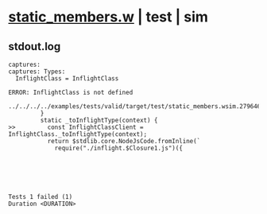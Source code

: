 # [static_members.w](../../../../../examples/tests/valid/static_members.w) | test | sim

## stdout.log
```log
captures: 
captures: Types:
  InflightClass = InflightClass

ERROR: InflightClass is not defined

../../../../examples/tests/valid/target/test/static_members.wsim.279646.tmp/.wing/preflight.js:44
         }
         static _toInflightType(context) {
>>         const InflightClassClient = InflightClass._toInflightType(context);
           return $stdlib.core.NodeJsCode.fromInline(`
             require("./inflight.$Closure1.js")({

 




Tests 1 failed (1) 
Duration <DURATION>

```

